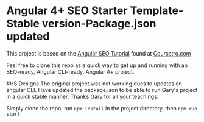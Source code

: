 # Angular 4+ SEO Starter Template-Stable version-Package.json updated

This project is based on the [Angular SEO Tutorial](https://coursetro.com/posts/code/68/Make-your-Angular-App-SEO-Friendly-(Angular-4-+-Universal)) found at [Coursetro.com](https://coursetro.com)

Feel free to clone this repo as a quick way to get up and running with an SEO-ready, Angular CLI-ready, Angular 4+ project.

#HS Designs
The original project was not working dues to updates on angular CLI.
Have updated the package.json to be able to run Gary's project in a quick stable manner.
Thanks Gary for all your teachings.

Simply clone the repo, run `npm install` in the project directory, then `npm run start`
